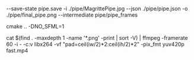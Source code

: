 --save-state pipe.save -i ./pipe/MagrittePipe.jpg --json ./pipe/pipe.json -o ./pipe/final_pipe.png --intermediate pipe/pipe_frames

cmake .. -DNO_SFML=1

cat $(find . -maxdepth 1 -name '*.png' -print | sort -V) | ffmpeg -framerate 60 -i - -c:v libx264 -vf "pad=ceil(iw/2)*2:ceil(ih/2)*2" -pix_fmt yuv420p fast.mp4